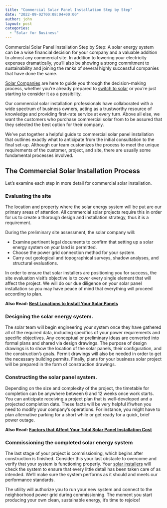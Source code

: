 ```yaml
---
title: "Commercial Solar Panel Installation Step by Step"
date: "2022-09-02T00:08:04+00:00"
author: john
layout: post
categories:
  - "Solar for Business"
---
```


Commercial Solar Panel Installation Step by Step: A solar energy system can be a wise financial decision for your company and a valuable addition to almost any commercial site. In addition to lowering your electricity expenses dramatically, you’ll also be showing a strong commitment to sustainability and joining the ranks of several highly successful companies that have done the same.

[Solar Companies](/solar/) are here to guide you through the decision-making process, whether you’re already prepared to [switch to solar](/reasons-you-should-switch-to-solar/) or you’re just starting to consider it as a possibility.

Our commercial solar installation professionals have collaborated with a wide spectrum of business owners, acting as a trustworthy resource of knowledge and providing first-rate service at every turn. Above all else, we want the customers who purchase commercial solar from to be assured that they selected the best option for their company.

We’ve put together a helpful guide to commercial solar panel installation that outlines exactly what to anticipate from the initial consultation to the final set-up. Although our team customizes the process to meet the unique requirements of the customer, project, and site, there are usually some fundamental processes involved.

## **The Commercial Solar Installation Process**

Let’s examine each step in more detail for commercial solar installation.

### **Evaluating the site**

The location and property where the solar energy system will be put are our primary areas of attention. All commercial solar projects require this in order for us to create a thorough design and installation strategy, thus it is a requirement.

During the preliminary site assessment, the solar company will:

- Examine pertinent legal documents to confirm that setting up a solar energy system on your land is permitted.
- Choose the power grid connection method for your system.
- Carry out geological and topographical surveys, shadow analyses, and structural evaluations.

In order to ensure that solar installers are positioning you for success, the site evaluation visit’s objective is to cover every single element that will affect the project. We will do our due diligence on your solar panel installation so you may have peace of mind that everything will proceed according to plan.

**Also Read: [Best Locations to Install Your Solar Panels](/best-locations-to-install-your-solar-panels/)**

### **Designing the solar energy system.**

The solar team will begin engineering your system once they have gathered all of the required data, including specifics of your power requirements and specific objectives. Any conceptual or preliminary ideas are converted into formal plans and shared via design drawings. The purpose of design drawings is to show the location of the solar panels, their configuration, and the construction’s goals. Permit drawings will also be needed in order to get the necessary building permits. Finally, plans for your business solar project will be prepared in the form of construction drawings.

### **Constructing the solar panel system.**

Depending on the size and complexity of the project, the timetable for completion can be anywhere between 6 and 12 weeks once work starts. You can anticipate receiving a project plan that is well-developed and a projected completion date. These facts will be very helpful if/when you need to modify your company’s operations. For instance, you might have to plan alternative parking for a short while or get ready for a quick, brief power outage.

**Also Read: [Factors that Affect Your Total Solar Panel Installation Cost](/factors-that-affect-your-total-solar-panel-installation-cost/)**

### **Commissioning the completed solar energy system**

The last stage of your project is commissioning, which begins after construction is finished. Consider this your last obstacle to overcome and verify that your system is functioning properly. Your [solar installers](/how-to-find-the-top-solar-companies-near-me/) will check the system to ensure that every little detail has been taken care of as intended. We’ll make sure the system performs as it should and meets our performance standards.

The utility will authorize you to run your new system and connect to the neighborhood power grid during commissioning. The moment you start producing your own clean, sustainable energy, it’s time to rejoice!
